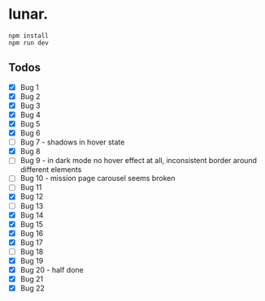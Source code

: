 # lunar.

```
npm install
npm run dev
```

## Todos

- [x] Bug 1
- [x] Bug 2
- [x] Bug 3
- [x] Bug 4
- [x] Bug 5
- [x] Bug 6
- [ ] Bug 7 - shadows in hover state
- [x] Bug 8
- [ ] Bug 9 - in dark mode no hover effect at all, inconsistent border around different elements
- [ ] Bug 10 - mission page carousel seems broken
- [ ] Bug 11
- [x] Bug 12
- [ ] Bug 13
- [x] Bug 14
- [x] Bug 15
- [x] Bug 16
- [x] Bug 17
- [ ] Bug 18
- [x] Bug 19
- [x] Bug 20 - half done
- [x] Bug 21
- [x] Bug 22
